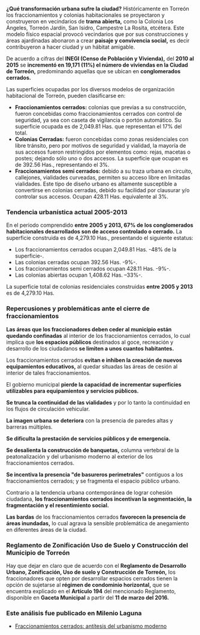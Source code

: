
**¿Qué transformación urbana sufre la ciudad?** Históricamente en Torreón los fraccionamientos y colonias habitacionales se proyectaron y construyeron en vecindarios de **trama abierta,** como la Colonia Los Ángeles, Torreón Jardín, San Isidro, Campestre La Rosita, etcétera. Este modelo físico espacial provocó vecindarios que por sus construcciones y áreas ajardinadas abonaron a crear **paisaje y convivencia social,** es decir contribuyeron a hacer ciudad y un hábitat amigable.

De acuerdo a cifras del **INEGI (Censo de Población y Vivienda),** del **2010 al 2015** se **incrementó en 19,171 (11%) el número de viviendas en la Ciudad de Torreón,** predominando aquellas que se ubican en **conglomerados cerrados.**

Las superficies ocupadas por los diversos modelos de organización habitacional de Torreón, pueden clasificarse en:

* **Fraccionamientos cerrados:** colonias que previas a su construcción, fueron concebidas como fraccionamientos cerrados con control de seguridad, ya sea con caseta de vigilancia o portón automático. Su superficie ocupada es de 2,049.81 Has. que representan el 17% del total.
* **Colonias Cerradas:** fueron concebidas como zonas residenciales con libre tránsito, pero por motivos de seguridad y vialidad, la mayoría de sus accesos fueron restringidos por elementos como: rejas, macetas o postes; dejando sólo uno o dos accesos. La superficie que ocupan es de 392.56 Has., representando el 3%.
* **Fraccionamientos semi cerrados:** debido a su traza urbana en circuito, callejones, vialidades curveadas, permiten su acceso libre en limitadas vialidades. Este tipo de diseño urbano es altamente susceptible a convertirse en colonias cerradas, debido su facilidad por clausurar y/o controlar sus accesos. Ocupan 428.11 Has. equivalente al 3%.

### Tendencia urbanística actual 2005-2013

En el periodo comprendido **entre 2005 y 2013, 67% de los conglomerados habitacionales desarrollados son de acceso controlado o cerrado.** La superficie construida es de 4,279.10 Has., presentando el siguiente estatus:

* Los fraccionamientos cerrados ocupan 2,049.81 Has. -48% de la superficie-.
* Las colonias cerradas ocupan 392.56 Has. -9%-.
* Los fraccionamientos semi cerrados  ocupan 428.11 Has. -9%-.
* Las colonias abiertas ocupan 1,408.62 Has. –33%-.

La superficie total de colonias residenciales construidas **entre 2005 y 2013** es de 4,279.10 Has.

### Repercusiones y problemáticas ante el cierre de fraccionamientos

**Las áreas que los fraccionadores deben ceder al municipio están quedando confinadas** al interior de los fraccionamientos cerrados, lo cual implica que **los espacios públicos** destinados al goce, recreación y desarrollo de los ciudadanos **se limiten a unos cuantos habitantes.**

Los fraccionamientos cerrados **evitan e inhiben la creación de nuevos equipamientos educativos,** al quedar situadas las áreas de cesión al interior de tales fraccionamientos.

El gobierno municipal **pierde la capacidad de incrementar superficies utilizables para equipamientos y servicios públicos.**

**Se trunca la continuidad de las vialidades** y por lo tanto la continuidad en los flujos de circulación vehicular.

**La imagen urbana se deteriora** con la presencia de paredes altas y barreras múltiples.

**Se dificulta la prestación de servicios públicos y de emergencia.**

**Se desalienta la construcción de banquetas,** columna vertebral de la peatonalización y del urbanismo moderno al exterior de los fraccionamientos cerrados.

**Se incentiva la presencia "de basureros perimetrales"** contiguos a los fraccionamientos cerrados; y se fragmenta el espacio público urbano.

Contrario a la tendencia urbana contemporánea de lograr cohesión ciudadana, **los fraccionamientos cerrados incentivan la segmentación, la fragmentación y el resentimiento social.**

**Las bardas** de los fraccionamientos cerrados **favorecen la presencia de áreas inundadas,** lo cual agrava la sensible problemática de anegamiento en diferentes áreas de la ciudad.

### Reglamento de Zonificación Uso de Suelo y Construcción del Municipio de Torreón

Hay que dejar en claro que de acuerdo con el **Reglamento de Desarrollo Urbano, Zonificación, Uso de suelo y Construcción de Torreón,** los fraccionadores que opten por desarrollar espacios cerrados tienen la opción de sujetarse al **régimen de condominio horizontal,** que se encuentra explicado en el **Artículo 194** del mencionado Reglamento, disponible en **Gaceta Municipal** a partir del **11 de marzo del 2016.**

### Este análisis fue publicado en Milenio Laguna

* [Fraccionamientos cerrados: antítesis del urbanismo moderno](http://www.milenio.com/region/Milenio_Noticias-Nuestra_Metropoli_desde_el_IMPLAN-IMPLAN_Torreon-Fraccionamientos_0_826717364.html)
